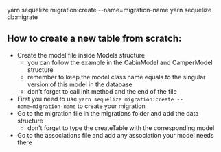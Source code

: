 yarn sequelize migration:create --name=migration-name
yarn sequelize db:migrate


## How to create a new table from scratch:
- Create the model file inside Models structure
  - you can follow the example in the CabinModel and CamperModel structure
  - remember to keep the model class name equals to the singular version of this model in the database
  - don't forget to call init method and the end of the file
- First you need to use `yarn sequelize migration:create --name=migration-name` to create your migration
- Go to the migration file in the migrations folder and add the data structure
  - don't forget to type the createTable with the corresponding model
- Go to the associations file and add any association your model needs there